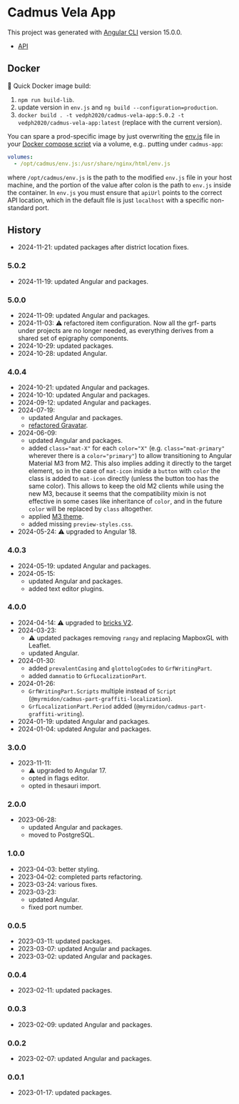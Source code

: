 # Cadmus Vela App

This project was generated with [Angular CLI](https://github.com/angular/angular-cli) version 15.0.0.

- [API](https://github.com/vedph/cadmus-vela-api)

## Docker

🐋 Quick Docker image build:

1. `npm run build-lib`.
2. update version in `env.js` and `ng build --configuration=production`.
3. `docker build . -t vedph2020/cadmus-vela-app:5.0.2 -t vedph2020/cadmus-vela-app:latest` (replace with the current version).

You can spare a prod-specific image by just overwriting the [env.js](src/env.js) file in your [Docker compose script](docker-compose.yml) via a volume, e.g.. putting under `cadmus-app`:

```yml
volumes:
  - /opt/cadmus/env.js:/usr/share/nginx/html/env.js
```

where `/opt/cadmus/env.js` is the path to the modified `env.js` file in your host machine, and the portion of the value after colon is the path to `env.js` inside the container. In `env.js` you must ensure that `apiUrl` points to the correct API location, which in the default file is just `localhost` with a specific non-standard port.

## History

- 2024-11-21: updated packages after district location fixes.

### 5.0.2

- 2024-11-19: updated Angular and packages.

### 5.0.0

- 2024-11-09: updated Angular and packages.
- 2024-11-03: ⚠️ refactored item configuration. Now all the grf- parts under projects are no longer needed, as everything derives from a shared set of epigraphy components.
- 2024-10-29: updated packages.
- 2024-10-28: updated Angular.

### 4.0.4

- 2024-10-21: updated Angular and packages.
- 2024-10-10: updated Angular and packages.
- 2024-09-12: updated Angular and packages.
- 2024-07-19:
  - updated Angular and packages.
  - [refactored Gravatar](https://myrmex.github.io/overview/cadmus/dev/history/f-gravatar/).
- 2024-06-09:
  - updated Angular and packages.
  - added `class="mat-X"` for each `color="X"` (e.g. `class="mat-primary"` wherever there is a `color="primary"`) to allow transitioning to Angular Material M3 from M2. This also implies adding it directly to the target element, so in the case of `mat-icon` inside a `button` with `color` the class is added to `mat-icon` directly (unless the button too has the same color). This allows to keep the old M2 clients while using the new M3, because it seems that the compatibility mixin is not effective in some cases like inheritance of `color`, and in the future `color` will be replaced by `class` altogether.
  - applied [M3 theme](https://material.angular.io/guide/theming).
  - added missing `preview-styles.css`.
- 2024-05-24: ⚠️ upgraded to Angular 18.

### 4.0.3

- 2024-05-19: updated Angular and packages.
- 2024-05-15:
  - updated Angular and packages.
  - added text editor plugins.

### 4.0.0

- 2024-04-14: ⚠️ upgraded to [bricks V2](https://github.com/vedph/cadmus-bricks-shell-v2).
- 2024-03-23:
  - ⚠️ updated packages removing `rangy` and replacing MapboxGL with Leaflet.
  - updated Angular.
- 2024-01-30:
  - added `prevalentCasing` and `glottologCodes` to `GrfWritingPart`.
  - added `damnatio` to `GrfLocalizationPart`.
- 2024-01-26:
  - `GrfWritingPart.Scripts` multiple instead of `Script` (`@myrmidon/cadmus-part-graffiti-localization`).
  - `GrfLocalizationPart.Period` added (`@myrmidon/cadmus-part-graffiti-writing`).
- 2024-01-19: updated Angular and packages.
- 2024-01-04: updated Angular and packages.

### 3.0.0

- 2023-11-11:
  - ⚠️ upgraded to Angular 17.
  - opted in flags editor.
  - opted in thesauri import.

### 2.0.0

- 2023-06-28:
  - updated Angular and packages.
  - moved to PostgreSQL.

### 1.0.0

- 2023-04-03: better styling.
- 2023-04-02: completed parts refactoring.
- 2023-03-24: various fixes.
- 2023-03-23:
  - updated Angular.
  - fixed port number.

### 0.0.5

- 2023-03-11: updated packages.
- 2023-03-07: updated Angular and packages.
- 2023-03-02: updated Angular and packages.

### 0.0.4

- 2023-02-11: updated packages.

### 0.0.3

- 2023-02-09: updated Angular and packages.

### 0.0.2

- 2023-02-07: updated Angular and packages.

### 0.0.1

- 2023-01-17: updated packages.

